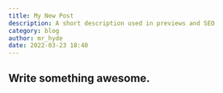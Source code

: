 ```yaml
---
title: My New Post
description: A short description used in previews and SEO
category: blog
author: mr_hyde
date: 2022-03-23 18:40
---
```


## Write something awesome.

